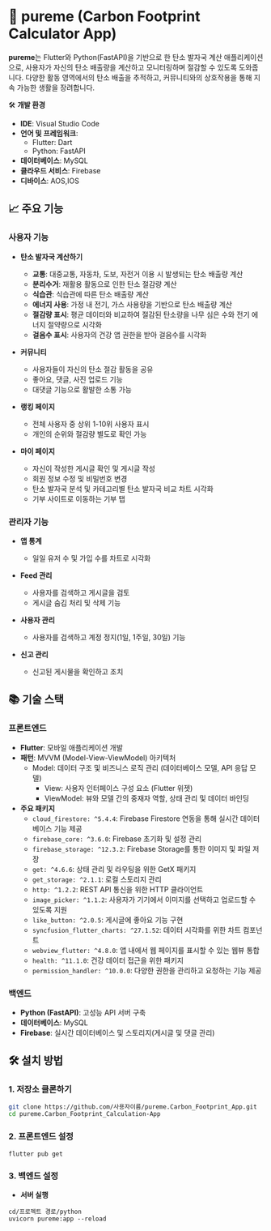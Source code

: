 # 🌿 pureme (Carbon Footprint Calculator App)

**pureme**는 Flutter와 Python(FastAPI)을 기반으로 한 탄소 발자국 계산 애플리케이션으로, 사용자가 자신의 탄소 배출량을 계산하고 모니터링하며 절감할 수 있도록 도와줍니다. 다양한 활동 영역에서의 탄소 배출을 추적하고, 커뮤니티와의 상호작용을 통해 지속 가능한 생활을 장려합니다.

🛠️ **개발 환경**

  - **IDE**: Visual Studio Code
  - **언어 및 프레임워크**:
  	- Flutter: Dart
  	- Python: FastAPI
  - **데이터베이스**: MySQL
  - **클라우드 서비스**: Firebase
  - **디바이스**: AOS,IOS
## 📈 주요 기능

### 사용자 기능

- **탄소 발자국 계산하기**
  - **교통**: 대중교통, 자동차, 도보, 자전거 이용 시 발생되는 탄소 배출량 계산
  - **분리수거**: 재활용 활동으로 인한 탄소 절감량 계산
  - **식습관**: 식습관에 따른 탄소 배출량 계산
  - **에너지 사용**: 가정 내 전기, 가스 사용량을 기반으로 탄소 배출량 계산
  - **절감량 표시**: 평균 데이터와 비교하여 절감된 탄소량을 나무 심은 수와 전기 에너지 절약량으로 시각화
  - **걸음수 표시**: 사용자의 건강 앱 권한을 받아 걸음수를 시각화

- **커뮤니티**
  - 사용자들이 자신의 탄소 절감 활동을 공유
  - 좋아요, 댓글, 사진 업로드 기능
  - 대댓글 기능으로 활발한 소통 가능

- **랭킹 페이지**
  - 전체 사용자 중 상위 1-10위 사용자 표시
  - 개인의 순위와 절감량 별도로 확인 가능

- **마이 페이지**
  - 자신이 작성한 게시글 확인 및 게시글 작성
  - 회원 정보 수정 및 비밀번호 변경
  - 탄소 발자국 분석 및 카테고리별 탄소 발자국 비교 차트 시각화
  - 기부 사이트로 이동하는 기부 탭

### 관리자 기능

- **앱 통계**
  - 일일 유저 수 및 가입 수를 차트로 시각화

- **Feed 관리**
  - 사용자를 검색하고 게시글을 검토
  - 게시글 숨김 처리 및 삭제 기능

- **사용자 관리**
  - 사용자를 검색하고 계정 정지(1일, 1주일, 30일) 기능

- **신고 관리**
  - 신고된 게시물을 확인하고 조치

## 📚 기술 스택

### 프론트엔드

- **Flutter**: 모바일 애플리케이션 개발
- **패턴**: MVVM (Model-View-ViewModel) 아키텍처
  -	Model: 데이터 구조 및 비즈니스 로직 관리 (데이터베이스 모델, API 응답 모델)
	-	View: 사용자 인터페이스 구성 요소 (Flutter 위젯)
	-	ViewModel: 뷰와 모델 간의 중재자 역할, 상태 관리 및 데이터 바인딩
- **주요 패키지**
  - `cloud_firestore: ^5.4.4`: Firebase Firestore 연동을 통해 실시간 데이터베이스 기능 제공
  - `firebase_core: ^3.6.0`: Firebase 초기화 및 설정 관리
  - `firebase_storage: ^12.3.2`: Firebase Storage를 통한 이미지 및 파일 저장
  - `get: ^4.6.6`: 상태 관리 및 라우팅을 위한 GetX 패키지
  - `get_storage: ^2.1.1`: 로컬 스토리지 관리
  - `http: ^1.2.2`: REST API 통신을 위한 HTTP 클라이언트
  - `image_picker: ^1.1.2`: 사용자가 기기에서 이미지를 선택하고 업로드할 수 있도록 지원
  - `like_button: ^2.0.5`: 게시글에 좋아요 기능 구현
  - `syncfusion_flutter_charts: ^27.1.52`: 데이터 시각화를 위한 차트 컴포넌트
  - `webview_flutter: ^4.8.0`: 앱 내에서 웹 페이지를 표시할 수 있는 웹뷰 통합
  - `health: ^11.1.0`: 건강 데이터 접근을 위한 패키지
  - `permission_handler: ^10.0.0`: 다양한 권한을 관리하고 요청하는 기능 제공

### 백엔드

- **Python (FastAPI)**: 고성능 API 서버 구축
- **데이터베이스**: MySQL
- **Firebase**: 실시간 데이터베이스 및 스토리지(게시글 및 댓글 관리)

## 🛠️ 설치 방법

### 1. 저장소 클론하기

```bash
git clone https://github.com/사용자이름/pureme.Carbon_Footprint_App.git
cd pureme.Carbon_Footprint_Calculation-App
```

### 2. 프론트엔드 설정
```
flutter pub get
```

### 3. 백엔드 설정

- **서버 실행**
```
cd/프로젝트 경로/python
uvicorn pureme:app --reload
```
